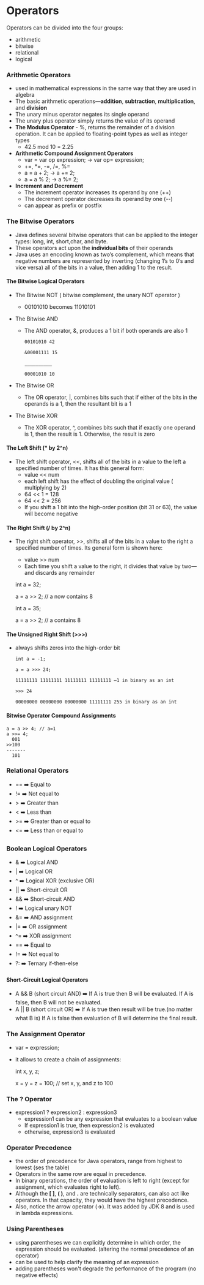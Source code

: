 # Operators

Operators can be divided into the four groups: 
- arithmetic
- bitwise
- relational
- logical

### Arithmetic Operators
- used in mathematical expressions in the same way that they are used in algebra
- The basic arithmetic operations—**addition**, **subtraction**, **multiplication**, and **division**
- The unary minus operator negates its single operand
- The unary plus operator simply returns the value of its operand
- **The Modulus Operator** -  %, returns the remainder of a division operation. It can be  applied to floating-point 
types as well as integer types
   - 42.5 mod 10 = 2.25
- **Arithmetic Compound Assignment Operators**
   - var = var op expression; -> var op= expression;
   - +=, *=, -=, /=, %=
   - a = a + 2; -> a += 2;
   - a = a % 2; -> a %= 2;
- **Increment and Decrement**
   - The increment operator increases its operand by one (++)
   - The decrement operator decreases its operand by one (--)
   - can appear as prefix or postfix
   
### The Bitwise Operators
- Java defines several bitwise operators that can be applied to the integer types: long, int, short,char, and byte. 
- These operators act upon the **individual bits** of their operands
-  Java uses an encoding known as two’s complement, which means that negative numbers are represented by inverting 
   (changing 1’s to 0’s and vice versa) all of the bits in a value, then adding 1 to the result.
   
#### The Bitwise Logical Operators
- The Bitwise NOT ( bitwise complement, the unary NOT operator )
   - 00101010 becomes 11010101
- The Bitwise AND
   - The AND operator, &, produces a 1 bit if both operands are also 1
   
         00101010 42
        
         &00001111 15
   
         __________
         
         00001010 10
- The Bitwise OR
   - The OR operator, |, combines bits such that if either of the bits in the operands is a 1, then
     the resultant bit is a 1
     
- The Bitwise XOR
   - The XOR operator, ^, combines bits such that if exactly one operand is 1, then the result
  is 1. Otherwise, the result is zero
  
#### The Left Shift (* by 2^n)
- The left shift operator, <<, shifts all of the bits in a value to the left a specified number of times. It has this 
    general form:
   - value << num
   - each left shift has the effect of doubling the original value ( multiplying by 2)
   - 64 << 1 = 128
   - 64 << 2 = 256
   - If you shift a 1 bit into the high-order position (bit 31 or 63), the value will become negative
   
#### The Right Shift (/ by 2^n)
- The right shift operator, >>, shifts all of the bits in a value to the right a specified number of times. Its general 
form is shown here:
   - value >> num
   - Each time you shift a value to the right, it divides that value by two—and discards any
     remainder
   
   int a = 32;
   
   a = a >> 2; // a now contains 8
   
   int a = 35;
   
   a = a >> 2; // a contains 8
   
#### The Unsigned Right Shift (>>>)
- always shifts zeros into the high-order bit

      int a = -1;
    
      a = a >>> 24;
    
      11111111 11111111 11111111 11111111 –1 in binary as an int
    
      >>> 24 

      00000000 00000000 00000000 11111111 255 in binary as an int
    
#### Bitwise Operator Compound Assignments

    a = a >> 4; // a=1
    a >>= 4;
      001
    >>100
    -------
      101
      
### Relational Operators
- ==  :arrow_right:  Equal to
- !=  :arrow_right:  Not equal to
- \>  :arrow_right:  Greater than
- <   :arrow_right:  Less than
- \>= :arrow_right:  Greater than or equal to
- <=  :arrow_right:  Less than or equal to

### Boolean Logical Operators
- & :arrow_right: Logical AND
- | :arrow_right: Logical OR
- ^ :arrow_right: Logical XOR (exclusive OR)
- || :arrow_right: Short-circuit OR
- && :arrow_right: Short-circuit AND
- ! :arrow_right: Logical unary NOT
- &= :arrow_right: AND assignment
- |= :arrow_right: OR assignment
- ^= :arrow_right: XOR assignment
- == :arrow_right: Equal to
- != :arrow_right: Not equal to
- ?: :arrow_right: Ternary if-then-else

#### Short-Circuit Logical Operators
- A && B (short circuit AND) :arrow_right: If A is true then B will be evaluated. If A is false, then B will not be
evaluated.
- A || B (short circuit OR) :arrow_right: If A is true then result will be true.(no matter what B is) If A is false then
evaluation of B will determine the final result.

### The Assignment Operator
- var = expression;
-  it allows to create a chain of assignments:
               
                          
    int x, y, z;
    
    x = y = z = 100; // set x, y, and z to 100
    
### The ? Operator
- expression1 ? expression2 : expression3
   - expression1 can be any expression that evaluates to a boolean value
   - If expression1 is true, then expression2 is evaluated
   - otherwise, expression3 is evaluated
   
### Operator Precedence
- the order of precedence for Java operators, range from highest to lowest (ses the table)
- Operators in the same row are equal in precedence. 
- In binary operations, the order of evaluation is left to right (except for assignment, which evaluates right to left). 
- Although the **[ ]**, **( )**, and **.** are technically separators, can also act like operators. In that capacity, they would have the highest precedence. 
- Also, notice the arrow operator (**->**). It was added by JDK 8 and is used in lambda expressions.
    
### Using Parentheses
- using parentheses we can explicitly determine in which order, the expression should be evaluated. (altering the normal precedence of an operator)
- can be used to help clarify the meaning of an expression
- adding parentheses won't degrade the performance of the program (no negative effects)